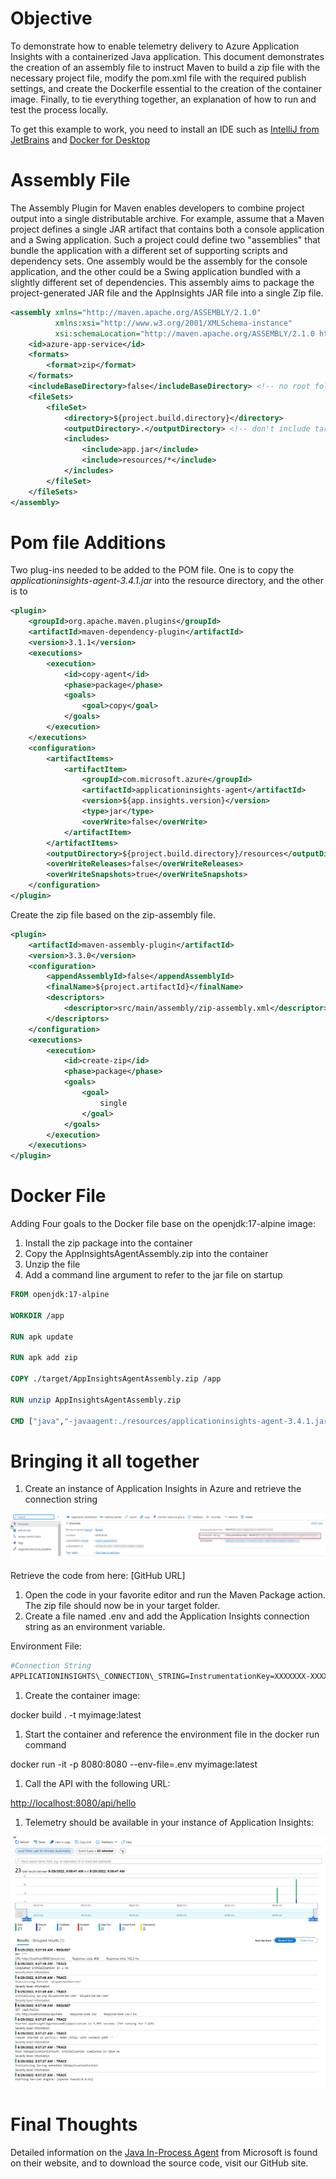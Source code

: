 # Objective

To demonstrate how to enable telemetry delivery to Azure Application Insights with a containerized Java application. This document demonstrates the creation of an assembly file to instruct Maven to build a zip file with the necessary project file, modify the pom.xml file with the required publish settings, and create the Dockerfile essential to the creation of the container image. Finally, to tie everything together, an explanation of how to run and test the process locally.

To get this example to work, you need to install an IDE such as [IntelliJ from JetBrains](https://www.jetbrains.com/idea/download/) and [Docker for Desktop](https://www.docker.com/products/docker-desktop/)

# Assembly File
The Assembly Plugin for Maven enables developers to combine project output into a single distributable archive. For example, assume that a Maven project defines a single JAR artifact that contains both a console application and a Swing application. Such a project could define two "assemblies" that bundle the application with a different set of supporting scripts and dependency sets. One assembly would be the assembly for the console application, and the other could be a Swing application bundled with a slightly different set of dependencies. This assembly aims to package the project-generated JAR file and the AppInsights JAR file into a single Zip file.
````xml
<assembly xmlns="http://maven.apache.org/ASSEMBLY/2.1.0"
          xmlns:xsi="http://www.w3.org/2001/XMLSchema-instance"
          xsi:schemaLocation="http://maven.apache.org/ASSEMBLY/2.1.0 http://maven.apache.org/xsd/assembly-2.1.0.xsd">
    <id>azure-app-service</id>
    <formats>
        <format>zip</format>
    </formats>
    <includeBaseDirectory>false</includeBaseDirectory> <!-- no root folder for the zip file-->
    <fileSets>
        <fileSet>
            <directory>${project.build.directory}</directory>
            <outputDirectory>.</outputDirectory> <!-- don't include target as a folder -->
            <includes>
                <include>app.jar</include>
                <include>resources/*</include>
            </includes>
        </fileSet>
    </fileSets>
</assembly>
````
# Pom file Additions

Two plug-ins needed to be added to the POM file. One is to copy the _applicationinsights-agent-3.4.1.jar_ into the resource directory, and the other is to 

````xml
<plugin>
    <groupId>org.apache.maven.plugins</groupId>
    <artifactId>maven-dependency-plugin</artifactId>
    <version>3.1.1</version>
    <executions>
        <execution>
            <id>copy-agent</id>
            <phase>package</phase>
            <goals>
                <goal>copy</goal>
            </goals>
        </execution>
    </executions>
    <configuration>
        <artifactItems>
            <artifactItem>
                <groupId>com.microsoft.azure</groupId>
                <artifactId>applicationinsights-agent</artifactId>
                <version>${app.insights.version}</version>
                <type>jar</type>
                <overWrite>false</overWrite>
            </artifactItem>
        </artifactItems>
        <outputDirectory>${project.build.directory}/resources</outputDirectory>
        <overWriteReleases>false</overWriteReleases>
        <overWriteSnapshots>true</overWriteSnapshots>
    </configuration>
</plugin>
````

Create the zip file based on the zip-assembly file.

````xml
<plugin>
    <artifactId>maven-assembly-plugin</artifactId>
    <version>3.3.0</version>
    <configuration>
        <appendAssemblyId>false</appendAssemblyId>
        <finalName>${project.artifactId}</finalName>
        <descriptors>
            <descriptor>src/main/assembly/zip-assembly.xml</descriptor>
        </descriptors>
    </configuration>
    <executions>
        <execution>
            <id>create-zip</id>
            <phase>package</phase>
            <goals>
                <goal>
                    single
                </goal>
            </goals>
        </execution>
    </executions>
</plugin>
````

# Docker File


Adding Four goals to the Docker file base on the openjdk:17-alpine image:

1. Install the zip package into the container
2. Copy the AppInsightsAgentAssembly.zip into the container
3. Unzip the file
4. Add a command line argument to refer to the jar file on startup


````dockerfile
FROM openjdk:17-alpine

WORKDIR /app

RUN apk update

RUN apk add zip

COPY ./target/AppInsightsAgentAssembly.zip /app

RUN unzip AppInsightsAgentAssembly.zip

CMD ["java","-javaagent:./resources/applicationinsights-agent-3.4.1.jar","-jar","app.jar"]
````

# Bringing it all together

1. Create an instance of Application Insights in Azure and retrieve the connection string

![](images/AppInsightsConnectionString.png)

Retrieve the code from here:
[GitHub URL]

1. Open the code in your favorite editor and run the Maven Package action. The zip file should now be in your target folder.
2. Create a file named .env and add the Application Insights connection string as an environment variable.

Environment File:

````bash
#Connection String
APPLICATIONINSIGHTS\_CONNECTION\_STRING=InstrumentationKey=XXXXXXX-XXXX-XXXX-XXXX-XXXXXXXX;IngestionEndpoint=https://XXXXXXXX.in.applicationinsights.azure.com/;LiveEndpoint=https://XXXXXXXXX.livediagnostics.monitor.azure.com/
````

1. Create the container image:

docker build . -t myimage:latest

1. Start the container and reference the environment file in the docker run command

docker run -it -p 8080:8080 --env-file=.env myimage:latest

1. Call the API with the following URL:

[http://localhost:8080/api/hello](http://localhost:8080/api/hello)

1. Telemetry should be available in your instance of Application Insights:

![](images/telemetry.png)

# Final Thoughts

Detailed information on the [Java In-Process Agent](https://learn.microsoft.com/en-us/azure/azure-monitor/app/java-in-process-agent) from Microsoft is found on their website, and to download the source code, visit our GitHub site.
